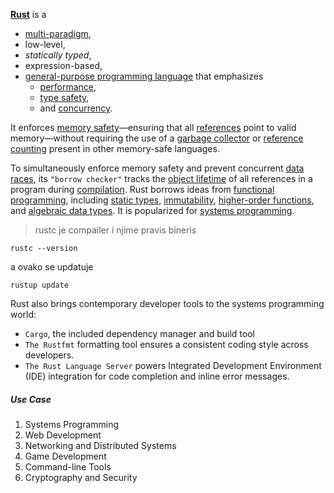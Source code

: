 [**Rust**](https://doc.rust-lang.org/book/) is a
- [multi-paradigm](https://en.wikipedia.org/wiki/Programming_paradigm "Programming paradigm"),
- low-level,
- _statically typed_,
- expression-based,
- [general-purpose programming language](https://en.wikipedia.org/wiki/General-purpose_programming_language "General-purpose programming language") that emphasizes
	- [performance](https://en.wikipedia.org/wiki/Computer_performance "Computer performance"),
	- [type safety](https://en.wikipedia.org/wiki/Type_safety "Type safety"), 
	- and [concurrency](https://en.wikipedia.org/wiki/Concurrency_(computer_science) "Concurrency (computer science)").

It enforces [memory safety](https://en.wikipedia.org/wiki/Memory_safety "Memory safety")—ensuring that all [references](https://en.wikipedia.org/wiki/Reference_(computer_science) "Reference (computer science)") point to valid memory—without requiring the use of a [garbage collector](https://en.wikipedia.org/wiki/Garbage_collection_(computer_science) "Garbage collection (computer science)") or [reference counting](https://en.wikipedia.org/wiki/Reference_counting "Reference counting") present in other memory-safe languages.

To simultaneously enforce memory safety and prevent concurrent [data races](https://en.wikipedia.org/wiki/Race_condition "Race condition"), its ``"borrow checker"`` tracks the [object lifetime](https://en.wikipedia.org/wiki/Object_lifetime "Object lifetime") of all references in a program during [compilation](https://en.wikipedia.org/wiki/Compilation_(computing) "Compilation (computing)"). Rust borrows ideas from [functional programming](https://en.wikipedia.org/wiki/Functional_programming "Functional programming"), including [static types](https://en.wikipedia.org/wiki/Static_types "Static types"), [immutability](https://en.wikipedia.org/wiki/Immutable_object "Immutable object"), [higher-order functions](https://en.wikipedia.org/wiki/Higher-order_function "Higher-order function"), and [algebraic data types](https://en.wikipedia.org/wiki/Algebraic_data_type "Algebraic data type"). It is popularized for [systems programming](https://en.wikipedia.org/wiki/Systems_programming "Systems programming").

> rustc je compailer i njime pravis bineris
```shell
rustc --version
```
a ovako se updatuje
```shell
rustup update
```
Rust also brings contemporary developer tools to the systems programming world:
- `Cargo`, the included dependency manager and build tool
- `The Rustfmt` formatting tool ensures a consistent coding style across developers.
- `The Rust Language Server` powers Integrated Development Environment (IDE) integration for code completion and inline error messages.

##### Use Case
1. Systems Programming
2. Web Development
3. Networking and Distributed Systems
4. Game Development
5. Command-line Tools
6. Cryptography and Security

